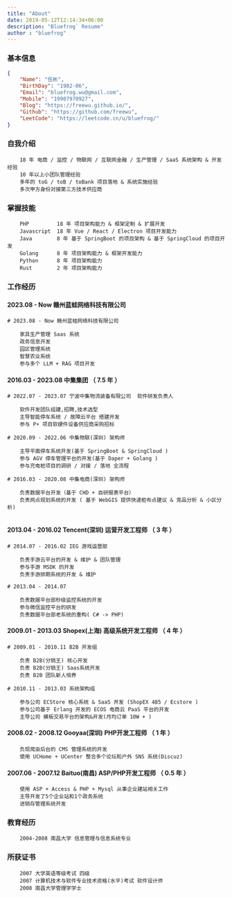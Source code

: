 ```yaml
---
title: "About"
date: 2019-05-12T12:14:34+06:00
description: "Bluefrog` Resume"
author : "bluefrog"
---
```


### 基本信息
```json
{
	"Name": "伍彬",
	"BirthDay": "1982-06",
	"Email": "bluefrog.wu@gmail.com",
	"Mobile": "19907970927",
	"Blog": "https://freewu.github.io/",
	"Github": "https://github.com/freewu",
	"LeetCode": "https://leetcode.cn/u/bluefrog/"
}
```

### 自我介绍
```
	18 年 电商 / 监控 / 物联网 / 互联网金融 / 生产管理 / SaaS 系统架构 & 开发经验
	10 年以上小团队管理经验
	多年的 toG / toB / toBank 项目落地 & 系统实施经验
	多次甲方身份对接第三方技术供应商
```

### 掌握技能
```
	PHP 		18 年 项目架构能力 & 框架定制 & 扩展开发
	Javascript  18 年 Vue / React / Electron 项目开发能力
	Java 		8 年 基于 SpringBoot 的项目架构 & 基于 SpringCloud 的项目开发
	Golang 		8 年 项目架构能力 & 框架开发能力 
	Python 		8 年 项目架构能力
	Rust		2 年 项目架构能力
```

### 工作经历
#### 2023.08 - Now 赣州蓝蛙网络科技有限公司
```
# 2023.08 - Now 赣州蓝蛙网络科技有限公司

	家具生产管理 Saas 系统
	政务信息开发
    园区管理系统
    智慧农业系统
	参与多个 LLM + RAG 项目开发

```

#### 2016.03 - 2023.08 中集集团 （ 7.5 年 ）
```
# 2022.07 - 2023.07 宁波中集物流装备有限公司  软件研发负责人

	软件开发团队组建,招聘,技术选型
	主导智能停车系统 / 故障云平台 搭建开发
	参与 P+ 项目软硬件设备供应商采购招标

# 2020.09 - 2022.06 中集物联(深圳) 架构师

	主导平面停车系统开发(基于 SpringBoot & SpringCloud )
	参与 AGV 停车管理平台的开发(基于 Daper + Golang )
	参与充电桩项目的调研 / 对接 / 落地 全流程

# 2016.03 - 2020.08 中集电商(深圳) 架构师	

	负责数据平台开发（基于 CHD + 自研报表平台）
	负责网点规划系统的开发 ( 基于 WebGIS 提供快递柜布点建议 & 竞品分析 & 小区分析)
	
```

#### 2013.04 - 2016.02 Tencent(深圳) 运营开发工程师 （ 3 年 ）
```	
# 2014.07 - 2016.02 IEG 游戏运营部

	负责手游云平台的开发 & 维护 & 团队管理
	参与手游 MSDK 的开发
    负责手游排期系统的开发 & 维护

# 2013.04 - 2014.07

    负责数据平台部秒级监控系统的开发
	参与微信监控平台的研发
    负责数据平台部老系统的重构( C# -> PHP)

```

#### 2009.01 - 2013.03 Shopex(上海) 高级系统开发工程师 （ 4 年  ）
```
# 2009.01 - 2010.11 B2B 开发组

    负责 B2B(分销王) 核心开发
    负责 B2B(分销王) Saas系统开发
    负责 B2B 团队新人培养

# 2010.11 - 2013.03 系统架构组

	参与公司 ECStore 核心系统 & SaaS 开发 (ShopEX 485 / Ecstore )
	参与公司基于 Erlang 开发的 ECOS 电商云 PaaS 平台的开发
	主导公司 模板交易平台的架构&开发(月均订单 10W + )

```

#### 2008.02 - 2008.12 Gooyaa(深圳) PHP开发工程师 （  1 年  ）
```
	负现爬虫后台的 CMS 管理系统的开发
	使用 UCHome + UCenter 整合多个论坛和户外 SNS 系统(Discuz)
```

#### 2007.06 - 2007.12 Baituo(南昌) ASP/PHP开发工程师 （ 0.5 年 ）
```
	使用 ASP + Access & PHP + Mysql 从事企业建站相关工作
	主导开发了5个企业站和1个政务系统
	进销存管理系统开发
```

### 教育经历
```
	2004-2008 南昌大学 信息管理与信息系统专业
```

### 所获证书
```
	2007 大学英语等级考试 四级
	2007 计算机技术与软件专业技术资格(水平)考试 软件设计师
	2008 南昌大学管理学学士
```